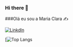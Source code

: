 ### Hi there 👋

###Olá eu sou a Maria Clara ✍️

[![Linkdln](https://img.shields.io/badge/LinkedIn-0077B5?style=for-the-badge&logo=linkedin&logoColor=white)](https://www.linkedin.com/in/maria-clara-marques-lino-65414026a)

[![Top Langs](https://github-readme-stats.vercel.app/api/top-langs/?username=Maclalino&layout=donut-vertical)

